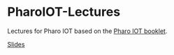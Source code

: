 # PharoIOT-Lectures
Lectures for Pharo IOT based on the [Pharo IOT booklet](https://github.com/SquareBracketAssociates/Booklet-APharoThingsTutorial).

[Slides](https://github.com/StevenCostiou/PharoIOT-Lectures/blob/master/iot.pdf)
